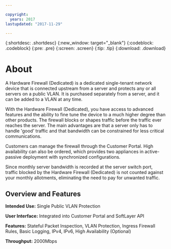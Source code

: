 ```yaml
---

copyright:
  years: 2017
lastupdated: "2017-11-29"

---
```


{:shortdesc: .shortdesc}
{:new_window: target="_blank"}
{:codeblock: .codeblock}
{:pre: .pre}
{:screen: .screen}
{:tip: .tip}
{:download: .download}

# About

A Hardware Firewall (Dedicated) is a dedicated single-tenant network device that is connected upstream from a server and protects any or all servers on a public VLAN. It is purchased separately from a server, and it can be added to a VLAN at any time.   

With the Hardware Firewall (Dedicated), you have access to advanced features and the ability to fine tune the device to a much higher degree than other products. The firewall blocks or shapes traffic before the traffic ever reaches the server. The main advantages are that a server only has to handle 'good' traffic and that bandwidth can be constrained for less critical communications. 

Customers can manage the firewall through the Customer Portal. High availability can also be ordered, which provides two appliances in active-passive deployment with synchronized configurations.

Since monthly server bandwidth is recorded at the server switch port, traffic blocked by the Hardware Firewall (Dedicated) is not counted against your monthly allotments, eliminating the need to pay for unwanted traffic.

## Overview and Features

**Intended Use:** Single Public VLAN Protection

**User Interface:** Integrated into Customer Portal and SoftLayer API

**Features:** Stateful Packet Inspection, VLAN Protection, Ingress Firewall Rules, Basic Logging, IPv4, IPv6, High Availability (Optional)

**Throughput:** 2000Mbps